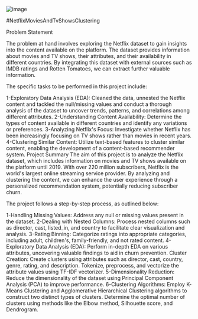 
![image](https://github.com/Basavarajgulabal/NetflixMoviesAndTvShowsClustering/assets/121421909/d2bb2baf-b4a8-4d9d-bd7a-f430c79d27c8)





#NetflixMoviesAndTvShowsClustering


Problem Statement


The problem at hand involves exploring the Netflix dataset to gain insights into the content available on the platform. The dataset provides information about movies and TV shows, their attributes, and their availability in different countries. By integrating this dataset with external sources such as IMDB ratings and Rotten Tomatoes, we can extract further valuable information.

The specific tasks to be performed in this project include:


1-Exploratory Data Analysis (EDA): Cleaned the data, unnested the Netflix content and tackled the null/missing values and conduct a thorough analysis of the dataset to uncover trends, patterns, and correlations among different attributes.
2-Understanding Content Availability: Determine the types of content available in different countries and identify any variations or preferences.
3-Analyzing Netflix's Focus: Investigate whether Netflix has been increasingly focusing on TV shows rather than movies in recent years.
4-Clustering Similar Content: Utilize text-based features to cluster similar content, enabling the development of a content-based recommender system.
Project Summary
The aim of this project is to analyze the Netflix dataset, which includes information on movies and TV shows available on the platform until 2019. With over 220 million subscribers, Netflix is the world's largest online streaming service provider. By analyzing and clustering the content, we can enhance the user experience through a personalized recommendation system, potentially reducing subscriber churn.

The project follows a step-by-step process, as outlined below:

1-Handling Missing Values: Address any null or missing values present in the dataset.
2-Dealing with Nested Columns: Process nested columns such as director, cast, listed_in, and country to facilitate clear visualization and analysis.
3-Rating Binning: Categorize ratings into appropriate categories, including adult, children's, family-friendly, and not rated content.
4-Exploratory Data Analysis (EDA): Perform in-depth EDA on various attributes, uncovering valuable findings to aid in churn prevention.
Cluster Creation: Create clusters using attributes such as director, cast, country, genre, rating, and description. Tokenize, preprocess, and vectorize the attribute values using TF-IDF vectorizer.
5-Dimensionality Reduction: Reduce the dimensionality of the dataset using Principal Component Analysis (PCA) to improve performance.
6-Clustering Algorithms: Employ K-Means Clustering and Agglomerative Hierarchical Clustering algorithms to construct two distinct types of clusters. Determine the optimal number of clusters using methods like the Elbow method, Silhouette score, and Dendrogram.
